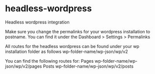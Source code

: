# headless-wordpress
Headless wordpress integration

Make sure you change the permalinks for your wordpress installation to postname.
You can find it under the Dashboard > Settings > Permalinks

All routes for the headless wordpress can be found under your wp installation folder as follows
wp-folder-name/wp-json/wp/v2


You can find the following routes for:
Pages
wp-folder-name/wp-json/wp/v2/pages
Posts
wp-folder-name/wp-json/wp/v2/posts
